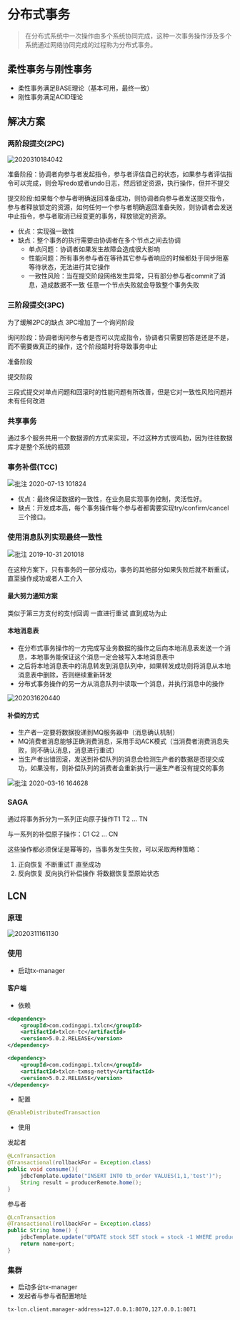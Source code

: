 # 分布式事务

> 在分布式系统中一次操作由多个系统协同完成，这种一次事务操作涉及多个系统通过网络协同完成的过程称为分布式事务。

## 柔性事务与刚性事务

- 柔性事务满足BASE理论（基本可用，最终一致）
- 刚性事务满足ACID理论

## 解决方案

### 两阶段提交(2PC)

![2020310184042](/assets/2020310184042.png)

准备阶段：协调者向参与者发起指令，参与者评估自己的状态，如果参与者评估指令可以完成，则会写redo或者undo日志，然后锁定资源，执行操作，但并不提交

提交阶段:如果每个参与者明确返回准备成功，则协调者向参与者发送提交指令，参与者释放锁定的资源，如何任何一个参与者明确返回准备失败，则协调者会发送中止指令，参与者取消已经变更的事务，释放锁定的资源。

- 优点：实现强一致性
- 缺点：整个事务的执行需要由协调者在多个节点之间去协调
  - 单点问题：协调者如果发生故障会造成很大影响
  - 性能问题：所有事务参与者在等待其它参与者响应的时候都处于同步阻塞等待状态，无法进行其它操作
  - 一致性风险：当在提交阶段网络发生异常，只有部分参与者commit了消息，造成数据不一致 任意一个节点失败就会导致整个事务失败

### 三阶段提交(3PC)

为了缓解2PC的缺点 3PC增加了一个询问阶段

询问阶段：协调者询问参与者是否可以完成指令，协调者只需要回答是还是不是，而不需要做真正的操作，这个阶段超时将导致事务中止

准备阶段

提交阶段

三段式提交对单点问题和回滚时的性能问题有所改善，但是它对一致性风险问题并未有任何改进

### 共享事务

通过多个服务共用一个数据源的方式来实现，不过这种方式很鸡肋，因为往往数据库才是整个系统的瓶颈

### 事务补偿(TCC)

![批注 2020-07-13 101824](/assets/批注%202020-07-13%20101824.png)

- 优点：最终保证数据的一致性，在业务层实现事务控制，灵活性好。
- 缺点：开发成本高，每个事务操作每个参与者都需要实现try/confirm/cancel三个接口。

### 使用消息队列实现最终一致性

![批注 2019-10-31 201018](/assets/批注%202019-10-31%20201018.png)

在这种方案下，只有事务的一部分成功，事务的其他部分如果失败后就不断重试，直至操作成功或者人工介入

#### 最大努力通知方案

类似于第三方支付的支付回调 一直进行重试 直到成功为止

#### 本地消息表

- 在分布式事务操作的一方完成写业务数据的操作之后向本地消息表发送一个消息，本地事务能保证这个消息一定会被写入本地消息表中
- 之后将本地消息表中的消息转发到消息队列中，如果转发成功则将消息从本地消息表中删除，否则继续重新转发
- 分布式事务操作的另一方从消息队列中读取一个消息，并执行消息中的操作

![202031620440](/assets/202031620440.png)

#### 补偿的方式

- 生产者一定要将数据投递到MQ服务器中（消息确认机制）
- MQ消费者消息能够正确消费消息，采用手动ACK模式（当消费者消费消息失败，则不确认消息，消息进行重试）
- 当生产者出错回滚，发送到补偿队列的消息会检测生产者的数据是否提交成功，如果没有，则补偿队列的消费者会重新执行一遍生产者没有提交的事务

![批注 2020-03-16 164628](/assets/批注%202020-03-16%20164628.png)

### SAGA

通过将事务拆分为一系列正向原子操作T1 T2 ... TN

与一系列的补偿原子操作：C1 C2 ... CN

这些操作都必须保证是幂等的，当事务发生失败，可以采取两种策略：

1. 正向恢复 不断重试T 直至成功
2. 反向恢复 反向执行补偿操作 将数据恢复至原始状态

## LCN

### 原理

![2020311161130](/assets/2020311161130.png)

### 使用

- 启动tx-manager

#### 客户端

- 依赖

```xml
<dependency>
    <groupId>com.codingapi.txlcn</groupId>
    <artifactId>txlcn-tc</artifactId>
    <version>5.0.2.RELEASE</version>
</dependency>

<dependency>
    <groupId>com.codingapi.txlcn</groupId>
    <artifactId>txlcn-txmsg-netty</artifactId>
    <version>5.0.2.RELEASE</version>
</dependency>
```

- 配置

```java
@EnableDistributedTransaction
```

- 使用

发起者

```java
@LcnTransaction
@Transactional(rollbackFor = Exception.class)
public void consume(){
    jdbcTemplate.update("INSERT INTO tb_order VALUES(1,1,'test')");
    String result = producerRemote.home();
}
```

参与者

```java
@LcnTransaction
@Transactional(rollbackFor = Exception.class)
public String home() {
    jdbcTemplate.update("UPDATE stock SET stock = stock -1 WHERE product_id = 1");
    return name+port;
}
```

### 集群

- 启动多台tx-manager
- 发起者与参与者配置地址

```properties
tx-lcn.client.manager-address=127.0.0.1:8070,127.0.0.1:8071
```
